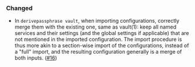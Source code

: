 ### Changed

  - In `derivepassphrase vault`, when importing configurations,
    correctly merge them with the existing one, same as vault(1): keep
    all named services and their settings (and the global settings if
    applicable) that are not mentioned in the imported configuration.
    The import procedure is thus more akin to a section-wise import of
    the configurations, instead of a "full" import, and the resulting
    configuration generally is a merge of both inputs.  ([#16])

[#16]: https://github.com/the-13th-letter/derivepassphrase/issues/16
